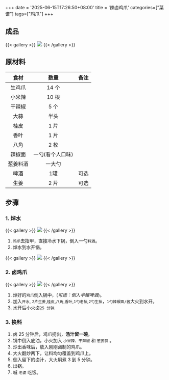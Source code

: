 +++
date = '2025-06-15T17:26:50+08:00'
title = '辣卤鸡爪'
categories=["菜谱"]
tags=["鸡爪"]
+++

## 成品
{{< gallery >}}
    <img src="/learn/img/food_menu/la_lu_ji_zhua/example.png"/>
{{< /gallery >}}

## 原材料

| 食材 | 数量 | 备注 |
| :--: | :---: | :--- |
| 生鸡爪 | 14 个 | |
| 小米辣 | 10 根 | |
| 干辣椒 | 5 个 | |
| 大蒜 | 半头 | |
| 桂皮 | 1 片 | |
| 香叶 | 1 片 | |
| 八角 | 2 枚 | |
| 辣椒面 | 一勺(看个人口味) | |
| 葱姜料酒 | 一大勺 | |
| 啤酒 | 1罐 | 可选 |
| 生姜 | 2 片 | 可选 |

## 步骤

### 1. 焯水
{{< gallery >}}
    <img src="/learn/img/food_menu/la_lu_ji_zhua/1.png"/>
{{< /gallery >}}

1. `鸡爪`去指甲，直接冷水下锅，倒入一勺`料酒`。
2. 焯水到水开锅。

{{< gallery >}}
    <img src="/learn/img/food_menu/la_lu_ji_zhua/2.png"/>
{{< /gallery >}}


### 2. 卤鸡爪

{{< gallery >}}
    <img src="/learn/img/food_menu/la_lu_ji_zhua/3.png"/>
{{< /gallery >}}


1. 焯好的`鸡爪`倒入锅中，(*可选：倒入半罐啤酒*)。
2. 加入`开水`, `2片生姜`,`桂皮`,`八角`,`香叶`,`1勺老抽`,`2勺生抽`，`1勺辣椒面/酱`大火到水开。
3. 水开后小火卤`25 分钟`.

### 3. 换料
1. 卤 25 分钟后，鸡爪捞出，**汤汁留一碗**。
2. 锅中倒入底油，小火加入 `小米辣、干辣椒` 和 `葱姜蒜` 。
3. 炒出香味后，放入刚刚卤制的鸡爪。
4. 大火翻炒两下，让料均匀覆盖到鸡爪上。
5. 倒入留下的卤汁，大火焖煮 3 到 5 分钟。
6. 出锅。
7. 喊 `老婆` 吃饭。